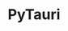 ---
layout: home

title: PyTauri
titleTemplate: Python powered native applications

hero:
  name: PyTauri
  text: Python powered native applications
  tagline: Use your favorite frontend framework together with Python for building native applications
  actions:
    - theme: brand
      text: What is PyTauri?
      link: /guide/what-is-pytauri
    - theme: alt
      text: Quickstart
      link: /guide/getting-started
    - theme: alt
      text: GitHub
      link: https://github.com/pytauri/pytauris
  image:
    src: /logo.svg
    alt: PyTauri

features:
  - icon: 🔄
    title: Seamless Frontend-Backend Communication
    details: Thanks to Tauri and PyO3, effortlessly send and receive data between your Python backend and your favorite web framework.

  - icon: 🔋
    title: Batteries Included
    details: Use built-in utilities like notifications, dialogs, and file handling to create a full-featured app without extra dependencies.

  - icon: 📦
    title: Single Executable Deployment
    details: Package your entire app into a single, standalone executable for easy distribution across platforms.

  - icon: ⚡
    title: Fast & Flexible Development
    details: Enjoy a great developer experience with hot reloading both ends.  
---